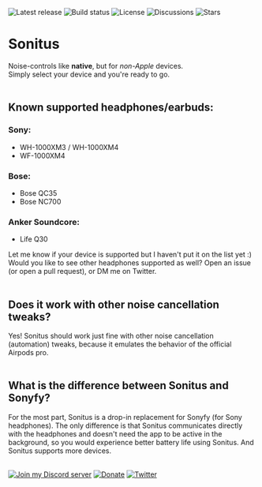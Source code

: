 ![Latest release](https://img.shields.io/github/v/tag/semvis123/sonitus?include_prereleases&label=Latest%20release&style=flat-square)
![Build status](https://img.shields.io/github/workflow/status/semvis123/sonitus/Build?style=flat-square)
![License](https://img.shields.io/github/license/semvis123/sonitus?style=flat-square)
![Discussions](https://img.shields.io/github/discussions/semvis123/sonitus?style=flat-square)
![Stars](https://img.shields.io/github/stars/semvis123/sonitus?style=social)
# Sonitus
Noise-controls like **native**, but for _non-Apple_ devices.  
Simply select your device and you're ready to go.
\
&nbsp;

## Known supported headphones/earbuds:
### Sony:
- WH-1000XM3 / WH-1000XM4
- WF-1000XM4
### Bose:
- Bose QC35
- Bose NC700
### Anker Soundcore:
- Life Q30

Let me know if your device is supported but I haven't put it on the list yet :)  
Would you like to see other headphones supported as well? Open an issue (or open a pull request), or DM me on Twitter.
\
&nbsp;

## Does it work with other noise cancellation tweaks?
Yes! Sonitus should work just fine with other noise cancellation (automation) tweaks, because it emulates the behavior of the official Airpods pro.
\
&nbsp;
## What is the difference between Sonitus and Sonyfy?
For the most part, Sonitus is a drop-in replacement for Sonyfy (for Sony headphones). The only difference is that Sonitus communicates directly with the headphones and doesn't need the app to be active in the background, so you would experience better battery life using Sonitus. And Sonitus supports more devices.
\
&nbsp;

[![Join my Discord server](https://img.shields.io/badge/-Join_my_Discord_server-445283)](https://discord.gg/hHqwhQKk89)
[![Donate](https://img.shields.io/badge/☕-Buy%20me%20a%20coffee%20%3A%29-064A5F)](https://ko-fi.com/semvis)
[![Twitter](https://img.shields.io/twitter/follow/semvis123?style=social)](https://twitter.com/semvis123)
